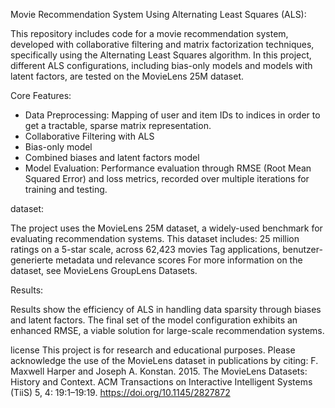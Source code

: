 Movie Recommendation System Using Alternating Least Squares (ALS):

This repository includes code for a movie recommendation system, developed with collaborative filtering and matrix factorization techniques, 
specifically using the Alternating Least Squares algorithm. 
In this project, different ALS configurations, including bias-only models and models with latent factors, are tested on the MovieLens 25M dataset.

Core Features:

- Data Preprocessing: Mapping of user and item IDs to indices in order to get a tractable, sparse matrix representation.
- Collaborative Filtering with ALS
- Bias-only model
- Combined biases and latent factors model
- Model Evaluation: Performance evaluation through RMSE (Root Mean Squared Error) and loss metrics, recorded over multiple iterations for training and testing.

dataset:

The project uses the MovieLens 25M dataset, a widely-used benchmark for evaluating recommendation systems. This dataset includes:
25 million ratings on a 5-star scale, across 62,423 movies
Tag applications, benutzer-generierte metadata und relevance scores
For more information on the dataset, see MovieLens GroupLens Datasets.

Results:

Results show the efficiency of ALS in handling data sparsity through biases and latent factors. 
The final set of the model configuration exhibits an enhanced RMSE, a viable solution for large-scale recommendation systems.

license 
This project is for research and educational purposes. Please acknowledge the use of the MovieLens dataset in publications by citing:
F. Maxwell Harper and Joseph A. Konstan. 2015. The MovieLens Datasets: History and Context. 
ACM Transactions on Interactive Intelligent Systems (TiiS) 5, 4: 19:1–19:19. https://doi.org/10.1145/2827872 
